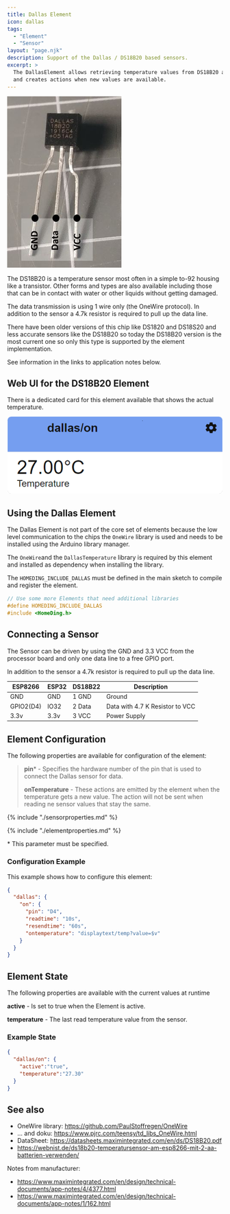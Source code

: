 ```yaml
---
title: Dallas Element
icon: dallas
tags:
  - "Element"
  - "Sensor"
layout: "page.njk"
description: Support of the Dallas / DS18B20 based sensors.
excerpt: >
  The DallasElement allows retrieving temperature values from DS18B20 aka. Dallas Temperature sensors
  and creates actions when new values are available.
---
```


![Dallas pins](/elements/dallaspins.jpg)

The DS18B20 is a temperature sensor most often in a simple to-92 housing like a transistor.
Other forms and types are also available including those that can be in contact with water
or other liquids without getting damaged.

The data transmission is using 1 wire only (the OneWire protocol).
In addition to the sensor a 4.7k resistor is required to pull up the data line.

There have been older versions of this chip like DS1820 and DS18S20 and less accurate sensors like the DS18B20 so today the DS18B20 version is the most current one so only this type is supported by the element implementation.

See information in the links to application notes below.


## Web UI for the DS18B20 Element

There is a dedicated card for this element available that shows the actual temperature.

![Dallas Sensor UI](/elements/dallasui.png)


## Using the Dallas Element

The Dallas Element is not part of the core set of elements because the low level communication to the chips the `OneWire` library is used and needs to be installed using the Arduino library manager.

The `OneWire`and the `DallasTemperature` library is required by this element
and installed as dependency when installing the library.

The ``HOMEDING_INCLUDE_DALLAS`` must be defined in the main sketch to compile and register the element.

``` cpp
// Use some more Elements that need additional libraries
#define HOMEDING_INCLUDE_DALLAS
#include <HomeDing.h>
```


## Connecting a Sensor

The Sensor can be driven by using the GND and 3.3 VCC from the processor board and only one data line to a free GPIO port.

In addition to the sensor a 4.7k resistor is required to pull up the data line.

| ESP8266   | ESP32 | DS18B22 | Description                      |
| --------- | ----- | :------ | -------------------------------- |
| GND       | GND   | 1 GND   | Ground                           |
| GPIO2(D4) | IO32  | 2 Data  | Data  with 4.7 K Resistor to VCC |
| 3.3v      | 3.3v  | 3 VCC   | Power Supply                     |


## Element Configuration

<object data="/element.svg?dallas" type="image/svg+xml"></object>

The following properties are available for configuration of the element:

> **pin**\* - Specifies the hardware number of the pin that is used to connect the Dallas sensor for data.
>
> **onTemperature** - These actions are emitted by the element when the temperature gets a new value.
> The action will not be sent when reading ne sensor values that stay the same.

{% include "./sensorproperties.md" %}

{% include "./elementproperties.md" %}

\* This parameter must be specified.


### Configuration Example

This example shows how to configure this element:

``` json
{
  "dallas": {
    "on": {
      "pin": "D4",
      "readtime": "10s",
      "resendtime": "60s",
      "ontemperature": "displaytext/temp?value=$v"
    }
  }
}
```

## Element State

The following properties are available with the current values at runtime

**active** - Is set to true when the Element is active.

**temperature** - The last read temperature value from the sensor.


### Example State

``` json
{
  "dallas/on": {
    "active":"true",
    "temperature":"27.30"
  }
}
```


## See also

* OneWire library: https://github.com/PaulStoffregen/OneWire
* ... and doku: https://www.pjrc.com/teensy/td_libs_OneWire.html
* DataSheet: https://datasheets.maximintegrated.com/en/ds/DS18B20.pdf
* <https://webnist.de/ds18b20-temperatursensor-am-esp8266-mit-2-aa-batterien-verwenden/>


Notes from manufacturer:
* https://www.maximintegrated.com/en/design/technical-documents/app-notes/4/4377.html
* https://www.maximintegrated.com/en/design/technical-documents/app-notes/1/162.html
